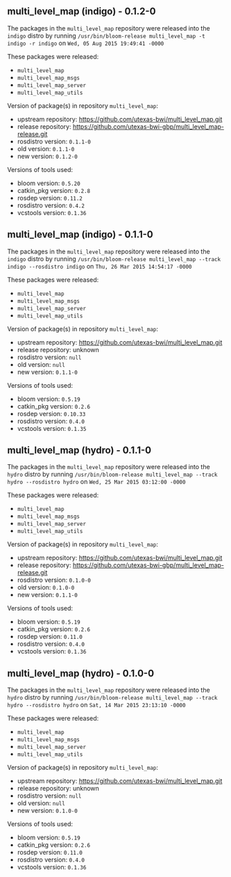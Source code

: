 ## multi_level_map (indigo) - 0.1.2-0

The packages in the `multi_level_map` repository were released into the `indigo` distro by running `/usr/bin/bloom-release multi_level_map -t indigo -r indigo` on `Wed, 05 Aug 2015 19:49:41 -0000`

These packages were released:
- `multi_level_map`
- `multi_level_map_msgs`
- `multi_level_map_server`
- `multi_level_map_utils`

Version of package(s) in repository `multi_level_map`:
- upstream repository: https://github.com/utexas-bwi/multi_level_map.git
- release repository: https://github.com/utexas-bwi-gbp/multi_level_map-release.git
- rosdistro version: `0.1.1-0`
- old version: `0.1.1-0`
- new version: `0.1.2-0`

Versions of tools used:
- bloom version: `0.5.20`
- catkin_pkg version: `0.2.8`
- rosdep version: `0.11.2`
- rosdistro version: `0.4.2`
- vcstools version: `0.1.36`


## multi_level_map (indigo) - 0.1.1-0

The packages in the `multi_level_map` repository were released into the `indigo` distro by running `/usr/bin/bloom-release multi_level_map --track indigo --rosdistro indigo` on `Thu, 26 Mar 2015 14:54:17 -0000`

These packages were released:
- `multi_level_map`
- `multi_level_map_msgs`
- `multi_level_map_server`
- `multi_level_map_utils`

Version of package(s) in repository `multi_level_map`:
- upstream repository: https://github.com/utexas-bwi/multi_level_map.git
- release repository: unknown
- rosdistro version: `null`
- old version: `null`
- new version: `0.1.1-0`

Versions of tools used:
- bloom version: `0.5.19`
- catkin_pkg version: `0.2.6`
- rosdep version: `0.10.33`
- rosdistro version: `0.4.0`
- vcstools version: `0.1.35`


## multi_level_map (hydro) - 0.1.1-0

The packages in the `multi_level_map` repository were released into the `hydro` distro by running `/usr/bin/bloom-release multi_level_map --track hydro --rosdistro hydro` on `Wed, 25 Mar 2015 03:12:00 -0000`

These packages were released:
- `multi_level_map`
- `multi_level_map_msgs`
- `multi_level_map_server`
- `multi_level_map_utils`

Version of package(s) in repository `multi_level_map`:
- upstream repository: https://github.com/utexas-bwi/multi_level_map.git
- release repository: https://github.com/utexas-bwi-gbp/multi_level_map-release.git
- rosdistro version: `0.1.0-0`
- old version: `0.1.0-0`
- new version: `0.1.1-0`

Versions of tools used:
- bloom version: `0.5.19`
- catkin_pkg version: `0.2.6`
- rosdep version: `0.11.0`
- rosdistro version: `0.4.0`
- vcstools version: `0.1.36`


## multi_level_map (hydro) - 0.1.0-0

The packages in the `multi_level_map` repository were released into the `hydro` distro by running `/usr/bin/bloom-release multi_level_map --track hydro --rosdistro hydro` on `Sat, 14 Mar 2015 23:13:10 -0000`

These packages were released:
- `multi_level_map`
- `multi_level_map_msgs`
- `multi_level_map_server`
- `multi_level_map_utils`

Version of package(s) in repository `multi_level_map`:
- upstream repository: https://github.com/utexas-bwi/multi_level_map.git
- release repository: unknown
- rosdistro version: `null`
- old version: `null`
- new version: `0.1.0-0`

Versions of tools used:
- bloom version: `0.5.19`
- catkin_pkg version: `0.2.6`
- rosdep version: `0.11.0`
- rosdistro version: `0.4.0`
- vcstools version: `0.1.36`


